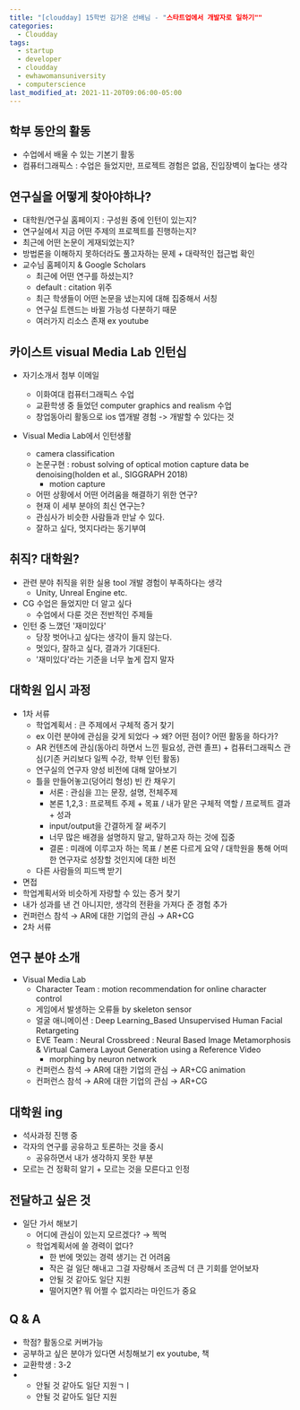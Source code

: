 ```yaml
---
title: "[cloudday] 15학번 김가온 선배님 - "스타트업에서 개발자로 일하기""
categories:
  - Cloudday
tags:
  - startup
  - developer
  - cloudday
  - ewhawomansuniversity
  - computerscience
last_modified_at: 2021-11-20T09:06:00-05:00
---
```


## 학부 동안의 활동
- 수업에서 배울 수 있는 기본기 활동
- 컴퓨터그래픽스 : 수업은 들었지만, 프로젝트 경험은 없음, 진입장벽이 높다는 생각

## 연구실을 어떻게 찾아야하나?
- 대학원/연구실 홈페이지 : 구성원 중에 인턴이 있는지?
- 연구실에서 지금 어떤 주제의 프로젝트를 진행하는지?
- 최근에 어떤 논문이 게재되었는지?
- 방법론을 이해하지 못하더라도 풀고자하는 문제 + 대략적인 접근법 확인
- 교수님 홈페이지 & Google Scholars
  - 최근에 어떤 연구를 하셨는지?
  - default : citation 위주
  - 최근 학생들이 어떤 논문을 냈는지에 대해 집중해서 서칭
  - 연구실 트렌드는 바뀔 가능성 다분하기 때문
  - 여러가지 리소스 존재 ex youtube
  
## 카이스트 visual Media Lab 인턴십
- 자기소개서 첨부 이메일
  - 이화여대 컴퓨터그래픽스 수업
  - 교환학생 중 들었던 computer graphics and realism 수업
  - 창업동아리 활동으로 ios 앱개발 경험 -> 개발할 수 있다는 것
  
- Visual Media Lab에서 인턴생활 
  - camera classification
  - 논문구현 : robust solving of optical motion capture data be denoising(holden et al., SIGGRAPH 2018)
    - motion capture
  - 어떤 상황에서 어떤 어려움을 해결하기 위한 연구?
  - 현재 이 세부 분야의 최신 연구는?
  - 관심사가 비슷한 사람들과 만날 수 있다.
  - 잘하고 싶다, 멋지다라는 동기부여
 
## 취직? 대학원?
- 관련 분야 취직을 위한 실용 tool 개발 경험이 부족하다는 생각
  - Unity, Unreal Engine etc.
- CG 수업은 들었지만 더 알고 싶다 
  - 수업에서 다룬 것은 전반적인 주제들
- 인턴 중 느꼈던 '재미있다'
  - 당장 벗어나고 싶다는 생각이 들지 않는다.
  - 멋있다, 잘하고 싶다, 결과가 기대된다. 
  - '재미있다'라는 기준을 너무 높게 잡지 말자
  
## 대학원 입시 과정
- 1차 서류
  - 학업계획서 : 큰 주제에서 구체적 증거 찾기
  - ex 이런 분야에 관심을 갖게 되었다 → 왜? 어떤 점이? 어떤 활동을 하다가?
  - AR 컨텐츠에 관심(동아리 하면서 느낀 필요성, 관련 졸프) + 컴퓨터그래픽스 관심(기존 커리보다 일찍 수강, 학부 인턴 활동)
  - 연구실의 연구자 양성 비전에 대해 알아보기
  - 틀을 만들어놓고(덩어리 형성) 빈 칸 채우기
    - 서론 : 관심을 끄는 문장, 설명, 전체주제
    - 본론 1,2,3 : 프로젝트 주제 + 목표 / 내가 맡은 구체적 역할 / 프로젝트 결과 + 성과
    - input/output을 간결하게 잘 써주기
    - 너무 많은 배경을 설명하지 말고, 말하고자 하는 것에 집중
    - 결론 : 미래에 이루고자 하는 목표 / 본론 다르게 요약 / 대학원을 통해 어떠한 연구자로 성장할 것인지에 대한 비전
  - 다른 사람들의 피드백 받기
 - 면접 
  - 학업계획서와 비슷하게 자랑할 수 있는 증거 찾기
  - 내가 성과를 낸 건 아니지만, 생각의 전환을 가져다 준 경험 추가
  - 컨퍼런스 참석 → AR에 대한 기업의 관심 → AR+CG
- 2차 서류

## 연구 분야 소개
- Visual Media Lab
  - Character Team : motion recommendation for online character control
  - 게임에서 발생하는 오류들 by skeleton sensor
  - 얼굴 애니메이션 : Deep Learning_Based Unsupervised Human Facial Retargeting
  - EVE Team : Neural Crossbreed : Neural Based Image Metamorphosis & Virtual Camera Layout Generation using a Reference Video
    - morphing by neuron network
  - 컨퍼런스 참석 → AR에 대한 기업의 관심 → AR+CG animation
  - 컨퍼런스 참석 → AR에 대한 기업의 관심 → AR+CG

## 대학원 ing
- 석사과정 진행 중
- 각자의 연구를 공유하고 토론하는 것을 중시
  - 공유하면서 내가 생각하지 못한 부분
- 모르는 건 정확히 알기 + 모르는 것을 모른다고 인정

## 전달하고 싶은 것
- 일단 가서 해보기
  - 어디에 관심이 있는지 모르겠다? → 찍먹
  - 학업계획서에 쓸 경력이 없다?
    - 한 번에 멋있는 경력 생기는 건 어려움 
    - 작은 걸 일단 해내고 그걸 자랑해서 조금씩 더 큰 기회를 얻어보자
    - 안될 것 같아도 일단 지원
    - 떨어지면? 뭐 어쩔 수 없지라는 마인드가 중요

## Q & A
- 학점? 활동으로 커버가능
- 공부하고 싶은 분야가 있다면 서칭해보기 ex youtube, 책
- 교환학생 : 3-2
- 
    - 안될 것 같아도 일단 지원ㄱㅣ
    - 안될 것 같아도 일단 지원
